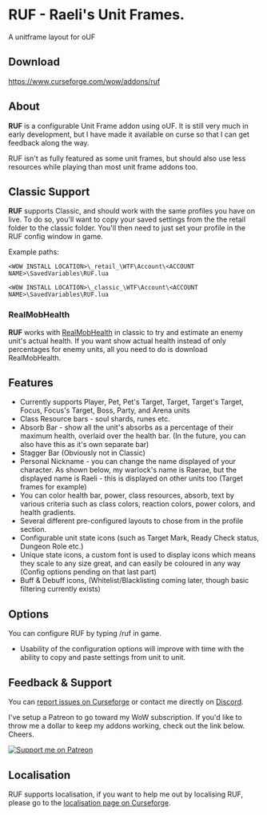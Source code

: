 # RUF - Raeli's Unit Frames.
A unitframe layout for oUF

## Download

<https://www.curseforge.com/wow/addons/ruf>


## About
**RUF** is a configurable Unit Frame addon using oUF. It is still very much in early development, but I have made it available on curse so that I can get feedback along the way.

RUF isn't as fully featured as some unit frames, but should also use less resources while playing than most unit frame addons too.

## Classic Support
**RUF** supports Classic, and should work with the same profiles you have on live. To do so, you'll want to copy your saved settings from the the retail folder to the classic folder. You'll then need to just set your profile in the RUF config window in game.

Example paths:

`<WOW INSTALL LOCATION>\_retail_\WTF\Account\<ACCOUNT NAME>\SavedVariables\RUF.lua`

`<WOW INSTALL LOCATION>\_classic_\WTF\Account\<ACCOUNT NAME>\SavedVariables\RUF.lua`

### RealMobHealth
**RUF** works with [RealMobHealth](https://www.curseforge.com/wow/addons/real-mob-health) in classic to try and estimate an enemy unit's actual health. If you want show actual health instead of only percentages for enemy units, all you need to do is download RealMobHealth.

## Features
* Currently supports Player, Pet, Pet's Target, Target, Target's Target, Focus, Focus's Target, Boss, Party, and Arena units
* Class Resource bars - soul shards, runes etc.
* Absorb Bar - show all the unit's absorbs as a percentage of their maximum health, overlaid over the health bar. (In the future, you can also have this as it's own separate bar)
* Stagger Bar (Obviously not in Classic)
* Personal Nickname - you can change the name displayed of your character. As shown below, my warlock's name is Raerae, but the displayed name is Raeli - this is displayed on other units too (Target frames for example)
* You can color health bar, power, class resources, absorb, text by various criteria such as class colors, reaction colors, power colors, and health gradients.
* Several different pre-configured layouts to chose from in the profile section.
* Configurable unit state icons (such as Target Mark, Ready Check status, Dungeon Role etc.)
* Unique state icons, a custom font is used to display icons which means they scale to any size great, and can easily be coloured in any way (Config options pending on that last part)
* Buff & Debuff icons, (Whitelist/Blacklisting coming later, though basic filtering currently exists)


## Options
You can configure RUF by typing /ruf in game.
* Usability of the configuration options will improve with time with the ability to copy and paste settings from unit to unit.

## Feedback & Support

You can [report issues on Curseforge](https://wow.curseforge.com/projects/ruf/issues) or contact me directly on [Discord](https://discord.gg/99QZ6sd).

I've setup a Patreon to go toward my WoW subscription. If you'd like to throw me a dollar to keep my addons working, check out the link below. Cheers.

[![Support me on Patreon](https://c5.patreon.com/external/logo/become_a_patron_button.png "")](https://www.patreon.com/join/raeli "")

## Localisation

RUF supports localisation, if you want to help me out by localising RUF, please go to the [localisation page on Curseforge](https://wow.curseforge.com/projects/ruf/localization).
